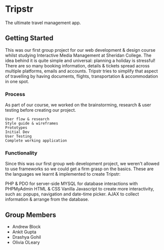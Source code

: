 # Tripstr

The ultimate travel management app.

## Getting Started

This was our first group project for our web development & design course whilst studying Interactive Media Management at Sheridan College. The idea behind it is quite simple and universal: planning a holiday is stressful! There are so many booking information, details & tickets spread across multiple platforms, emails and accounts. Tripstr tries to simplify that aspect of travelling by having documents, flights, transportation & accommodation in one spot.

### Process

As part of our course, we worked on the brainstorming, research & user testing before creating our project. 

```
User flow & research
Style guide & wireframes
Prototypes
Initial Dev
User Testing
Complete working application
```

### Functionality

Since this was our first group web development project, we weren't allowed to use frameworks so we could get a firm grasp on the basics. These are the languages we learnt & implemented to create Tripstr:

PHP & PDO for server-side
MYSQL for database interactions with PHPMyAdmin
HTML & CSS 
Vanilla Javascript to create more interactivity, such as: popups, navigation and date-time picker.
AJAX to collect information & arrange from the database.


## Group Members

* Andrew Block
* Ankit Gupta
* Drashya Gohil
* Olivia OLeary

